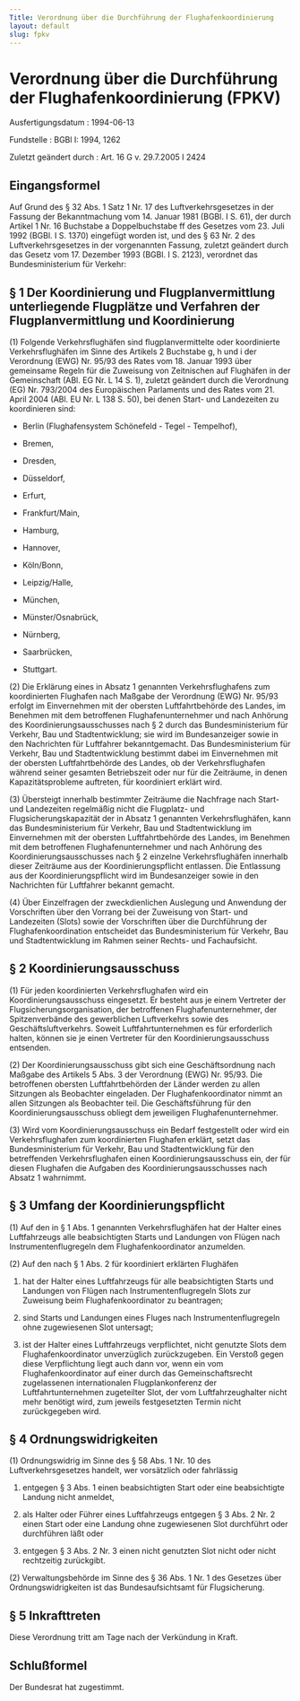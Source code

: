 ```yaml
---
Title: Verordnung über die Durchführung der Flughafenkoordinierung
layout: default
slug: fpkv
---
```


# Verordnung über die Durchführung der Flughafenkoordinierung (FPKV)

Ausfertigungsdatum
:   1994-06-13

Fundstelle
:   BGBl I: 1994, 1262

Zuletzt geändert durch
:   Art. 16 G v. 29.7.2005 I 2424


## Eingangsformel

Auf Grund des § 32 Abs. 1 Satz 1 Nr. 17 des Luftverkehrsgesetzes in
der Fassung der Bekanntmachung vom 14. Januar 1981 (BGBl. I S. 61),
der durch Artikel 1 Nr. 16 Buchstabe a Doppelbuchstabe ff des Gesetzes
vom 23. Juli 1992 (BGBl. I S. 1370) eingefügt worden ist, und des § 63
Nr. 2 des Luftverkehrsgesetzes in der vorgenannten Fassung, zuletzt
geändert durch das Gesetz vom 17. Dezember 1993 (BGBl. I S. 2123),
verordnet das Bundesministerium für Verkehr:


## § 1 Der Koordinierung und Flugplanvermittlung unterliegende Flugplätze und Verfahren der Flugplanvermittlung und Koordinierung

(1) Folgende Verkehrsflughäfen sind flugplanvermittelte oder
koordinierte Verkehrsflughäfen im Sinne des Artikels 2 Buchstabe g, h
und i der Verordnung (EWG) Nr. 95/93 des Rates vom 18. Januar 1993
über gemeinsame Regeln für die Zuweisung von Zeitnischen auf Flughäfen
in der Gemeinschaft (ABl. EG Nr. L 14 S. 1), zuletzt geändert durch
die Verordnung (EG) Nr. 793/2004 des Europäischen Parlaments und des
Rates vom 21. April 2004 (ABl. EU Nr. L 138 S. 50), bei denen Start-
und Landezeiten zu koordinieren sind:

-   Berlin (Flughafensystem Schönefeld - Tegel - Tempelhof),


-   Bremen,


-   Dresden,


-   Düsseldorf,


-   Erfurt,


-   Frankfurt/Main,


-   Hamburg,


-   Hannover,


-   Köln/Bonn,


-   Leipzig/Halle,


-   München,


-   Münster/Osnabrück,


-   Nürnberg,


-   Saarbrücken,


-   Stuttgart.




(2) Die Erklärung eines in Absatz 1 genannten Verkehrsflughafens zum
koordinierten Flughafen nach Maßgabe der Verordnung (EWG) Nr. 95/93
erfolgt im Einvernehmen mit der obersten Luftfahrtbehörde des Landes,
im Benehmen mit dem betroffenen Flughafenunternehmer und nach Anhörung
des Koordinierungsausschusses nach § 2 durch das Bundesministerium für
Verkehr, Bau und Stadtentwicklung; sie wird im Bundesanzeiger sowie in
den Nachrichten für Luftfahrer bekanntgemacht. Das Bundesministerium
für Verkehr, Bau und Stadtentwicklung bestimmt dabei im Einvernehmen
mit der obersten Luftfahrtbehörde des Landes, ob der Verkehrsflughafen
während seiner gesamten Betriebszeit oder nur für die Zeiträume, in
denen Kapazitätsprobleme auftreten, für koordiniert erklärt wird.

(3) Übersteigt innerhalb bestimmter Zeiträume die Nachfrage nach
Start- und Landezeiten regelmäßig nicht die Flugplatz- und
Flugsicherungskapazität der in Absatz 1 genannten Verkehrsflughäfen,
kann das Bundesministerium für Verkehr, Bau und Stadtentwicklung im
Einvernehmen mit der obersten Luftfahrtbehörde des Landes, im Benehmen
mit dem betroffenen Flughafenunternehmer und nach Anhörung des
Koordinierungsausschusses nach § 2 einzelne Verkehrsflughäfen
innerhalb dieser Zeiträume aus der Koordinierungspflicht entlassen.
Die Entlassung aus der Koordinierungspflicht wird im Bundesanzeiger
sowie in den Nachrichten für Luftfahrer bekannt gemacht.

(4) Über Einzelfragen der zweckdienlichen Auslegung und Anwendung der
Vorschriften über den Vorrang bei der Zuweisung von Start- und
Landezeiten (Slots) sowie der Vorschriften über die Durchführung der
Flughafenkoordination entscheidet das Bundesministerium für Verkehr,
Bau und Stadtentwicklung im Rahmen seiner Rechts- und Fachaufsicht.


## § 2 Koordinierungsausschuss

(1) Für jeden koordinierten Verkehrsflughafen wird ein
Koordinierungsausschuss eingesetzt. Er besteht aus je einem Vertreter
der Flugsicherungsorganisation, der betroffenen Flughafenunternehmer,
der Spitzenverbände des gewerblichen Luftverkehrs sowie des
Geschäftsluftverkehrs. Soweit Luftfahrtunternehmen es für erforderlich
halten, können sie je einen Vertreter für den Koordinierungsausschuss
entsenden.

(2) Der Koordinierungsausschuss gibt sich eine Geschäftsordnung nach
Maßgabe des Artikels 5 Abs. 3 der Verordnung (EWG) Nr. 95/93. Die
betroffenen obersten Luftfahrtbehörden der Länder werden zu allen
Sitzungen als Beobachter eingeladen. Der Flughafenkoordinator nimmt an
allen Sitzungen als Beobachter teil. Die Geschäftsführung für den
Koordinierungsausschuss obliegt dem jeweiligen Flughafenunternehmer.

(3) Wird vom Koordinierungsausschuss ein Bedarf festgestellt oder wird
ein Verkehrsflughafen zum koordinierten Flughafen erklärt, setzt das
Bundesministerium für Verkehr, Bau und Stadtentwicklung für den
betreffenden Verkehrsflughafen einen Koordinierungsausschuss ein, der
für diesen Flughafen die Aufgaben des Koordinierungsausschusses nach
Absatz 1 wahrnimmt.


## § 3 Umfang der Koordinierungspflicht

(1) Auf den in § 1 Abs. 1 genannten Verkehrsflughäfen hat der Halter
eines Luftfahrzeugs alle beabsichtigten Starts und Landungen von
Flügen nach Instrumentenflugregeln dem Flughafenkoordinator
anzumelden.

(2) Auf den nach § 1 Abs. 2 für koordiniert erklärten Flughäfen

1.  hat der Halter eines Luftfahrzeugs für alle beabsichtigten Starts und
    Landungen von Flügen nach Instrumentenflugregeln Slots zur Zuweisung
    beim Flughafenkoordinator zu beantragen;


2.  sind Starts und Landungen eines Fluges nach Instrumentenflugregeln
    ohne zugewiesenen Slot untersagt;


3.  ist der Halter eines Luftfahrzeugs verpflichtet, nicht genutzte Slots
    dem Flughafenkoordinator unverzüglich zurückzugeben. Ein Verstoß gegen
    diese Verpflichtung liegt auch dann vor, wenn ein vom
    Flughafenkoordinator auf einer durch das Gemeinschaftsrecht
    zugelassenen internationalen Flugplankonferenz der
    Luftfahrtunternehmen zugeteilter Slot, der vom Luftfahrzeughalter
    nicht mehr benötigt wird, zum jeweils festgesetzten Termin nicht
    zurückgegeben wird.





## § 4 Ordnungswidrigkeiten

(1) Ordnungswidrig im Sinne des § 58 Abs. 1 Nr. 10 des
Luftverkehrsgesetzes handelt, wer vorsätzlich oder fahrlässig

1.  entgegen § 3 Abs. 1 einen beabsichtigten Start oder eine beabsichtigte
    Landung nicht anmeldet,


2.  als Halter oder Führer eines Luftfahrzeugs entgegen § 3 Abs. 2 Nr. 2
    einen Start oder eine Landung ohne zugewiesenen Slot durchführt oder
    durchführen läßt oder


3.  entgegen § 3 Abs. 2 Nr. 3 einen nicht genutzten Slot nicht oder nicht
    rechtzeitig zurückgibt.




(2) Verwaltungsbehörde im Sinne des § 36 Abs. 1 Nr. 1 des Gesetzes
über Ordnungswidrigkeiten ist das Bundesaufsichtsamt für
Flugsicherung.


## § 5 Inkrafttreten

Diese Verordnung tritt am Tage nach der Verkündung in Kraft.


## Schlußformel

Der Bundesrat hat zugestimmt.

